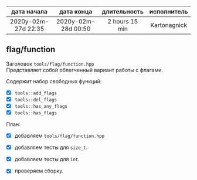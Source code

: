 
|     дата начала     |     дата конца      | длительность   | исполнитель  |
|:-------------------:|:-------------------:|:--------------:|:------------:|
| 2020y-02m-27d 22:35 | 2020y-02m-28d 00:50 | 2 hours 15 min | Kartonagnick |


flag/function
-------------

Заголовок `tools/flag/function.hpp`  
Представляет собой облегченный вариант работы с флагами.  

Содержит набор свободных функций:  
  - [x] `tools::add_flags`  
  - [x] `tools::del_flags`  
  - [x] `tools::has_any_flags`  
  - [x] `tools::has_flags`  

План:  
  - [x] добавляем `tools/flag/function.hpp`  
  - [x] добавляем тесты для `size_t`.  
  - [x] добавляем тесты для `int`.  
  - [x] проверяем сборку.  



